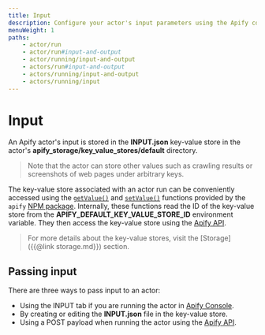 ```yaml
---
title: Input
description: Configure your actor's input parameters using the Apify console, locally or via API. Access parameters in key-value stores from your actor's code.
menuWeight: 1
paths:
    - actor/run
    - actor/run#input-and-output
    - actor/running/input-and-output
    - actors/run#input-and-output
    - actors/running/input-and-output
    - actors/running/input
---
```


# Input

An Apify actor's input is stored in the **INPUT.json** key-value store in the actor's **apify_storage/key_value_stores/default** directory.

> Note that the actor can store other values such as crawling results or screenshots of web pages under arbitrary keys.

The key-value store associated with an actor run can be conveniently accessed using the [`getValue()`](https://sdk.apify.com/docs/api/apify#apifygetvaluekey) and [`setValue()`](https://sdk.apify.com/docs/api/apify#apifysetvaluekey-value-options) functions provided by the `apify` [NPM package](https://www.npmjs.com/package/apify). Internally, these functions read the ID of the key-value store from the **APIFY_DEFAULT_KEY_VALUE_STORE_ID** environment variable. They then access the key-value store using the [Apify API](https://docs.apify.com/api).

> For more details about the key-value stores, visit the [Storage]({{@link storage.md}}) section.

## Passing input

There are three ways to pass input to an actor:

* Using the INPUT tab if you are running the actor in [Apify Console](https://console.apify.com).
* By creating or editing the **INPUT.json** file in the key-value store.
* Using a POST payload when running the actor using the [Apify API](https://docs.apify.com/api).


